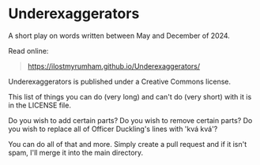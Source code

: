 # Underexaggerators

A short play on words written between May and December of 2024.

Read online:

>https://ilostmyrumham.github.io/Underexaggerators/

Underexaggerators is published under a Creative Commons license.

This list of things you can do (very long) and can't do (very short) with it is in the LICENSE file.

Do you wish to add certain parts? 
Do you wish to remove certain parts? 
Do you wish to replace all of Officer Duckling's lines with 'kvá kvá'?

You can do all of that and more. Simply create a pull request and if it isn't spam, I'll merge it into the main directory.

